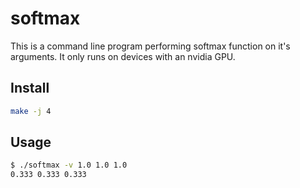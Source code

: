 # softmax

This is a command line program performing softmax function on it's arguments. It only runs on devices with an nvidia GPU.

## Install

```bash
make -j 4
```

## Usage

```bash
$ ./softmax -v 1.0 1.0 1.0
0.333 0.333 0.333
```
